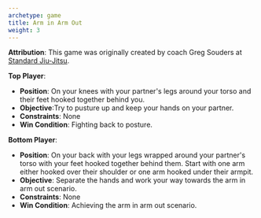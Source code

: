 ```yaml
---
archetype: game
title: Arm in Arm Out
weight: 3
---
```

**Attribution**: This game was originally created by coach Greg Souders at [Standard Jiu-Jitsu](https://standardjiujitsu.com).

**Top Player**:
  * **Position**: On your knees with your partner's legs around your torso and their feet hooked together behind you.
  * **Objective**:Try to pusture up and keep your hands on your partner.
  * **Constraints**: None
  * **Win Condition**: Fighting back to posture.

**Bottom Player**:
  * **Position**: On your back with your legs wrapped around your partner's torso with your feet hooked together behind them. Start with one arm either hooked over their shoulder or one arm hooked under their armpit.
  * **Objective**: Separate the hands and work your way towards the arm in arm out scenario.
  * **Constraints**: None
  * **Win Condition**: Achieving the arm in arm out scenario.
